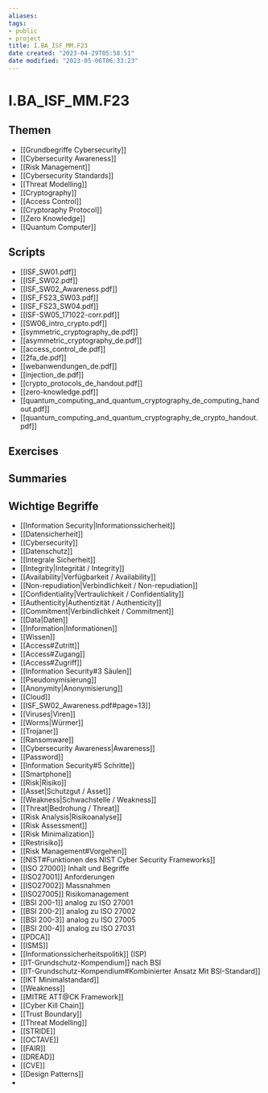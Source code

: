 ```yaml
---
aliases: 
tags:
- public
- project
title: I.BA_ISF_MM.F23
date created: "2023-04-29T05:58:51"
date modified: "2023-05-06T06:33:23"
---
```


# I.BA_ISF_MM.F23

## Themen
- [[Grundbegriffe Cybersecurity]]
- [[Cybersecurity Awareness]]
- [[Risk Management]]
- [[Cybersecurity Standards]]
- [[Threat Modelling]]
- [[Cryptography]]
- [[Access Control]]
- [[Cryptoraphy Protocol]]
- [[Zero Knowledge]]
- [[Quantum Computer]]

## Scripts
- [[ISF_SW01.pdf]]
- [[ISF_SW02.pdf]]
- [[ISF_SW02_Awareness.pdf]]
- [[ISF_FS23_SW03.pdf]]
- [[ISF_FS23_SW04.pdf]]
- [[ISF-SW05_171022-corr.pdf]]
- [[SW06_intro_crypto.pdf]]
- [[symmetric_cryptography_de.pdf]]
- [[asymmetric_cryptography_de.pdf]]
- [[access_control_de.pdf]]
- [[2fa_de.pdf]]
- [[webanwendungen_de.pdf]]
- [[injection_de.pdf]]
- [[crypto_protocols_de_handout.pdf]]
- [[zero-knowledge.pdf]]
- [[quantum_computing_and_quantum_cryptography_de_computing_handout.pdf]]
- [[quantum_computing_and_quantum_cryptography_de_crypto_handout.pdf]]

## Exercises

## Summaries

## Wichtige Begriffe
- [[Information Security|Informationssicherheit]]
- [[Datensicherheit]]
- [[Cybersecurity]]
- [[Datenschutz]]
- [[Integrale Sicherheit]]
- [[Integrity|Integrität / Integrity]]
- [[Availability|Verfügbarkeit / Availability]]
- [[Non-repudiation|Verbindlichkeit / Non-repudiation]]
- [[Confidentiality|Vertraulichkeit / Confidentiality]]
- [[Authenticity|Authentizität / Authenticity]]
- [[Commitment|Verbindlichkeit / Commitment]]
- [[Data|Daten]]
- [[Information|Informationen]]
- [[Wissen]]
- [[Access#Zutritt]]
- [[Access#Zugang]]
- [[Access#Zugriff]]
- [[Information Security#3 Säulen]]
- [[Pseudonymisierung]]
- [[Anonymity|Anonymisierung]]
- [[Cloud]]
- [[ISF_SW02_Awareness.pdf#page=13]]
- [[Viruses|Viren]]
- [[Worms|Würmer]]
- [[Trojaner]]
- [[Ransomware]]
- [[Cybersecurity Awareness|Awareness]]
- [[Password]]
- [[Information Security#5 Schritte]]
- [[Smartphone]]
- [[Risk|Risiko]]
- [[Asset|Schutzgut / Asset]]
- [[Weakness|Schwachstelle / Weakness]]
- [[Threat|Bedrohung / Threat]]
- [[Risk Analysis|Risikoanalyse]]
- [[Risk Assessment]]
- [[Risk Minimalization]]
- [[Restrisiko]]
- [[Risk Management#Vorgehen]]
- [[NIST#Funktionen des NIST Cyber Security Frameworks]]
- [[ISO 27000]] Inhalt und Begriffe
- [[ISO27001]] Anforderungen
- [[ISO27002]] Massnahmen
- [[ISO27005]] Risikomanagement
- [[BSI 200-1]] analog zu ISO 27001
- [[BSI 200-2]] analog zu ISO 27002
- [[BSI 200-3]] analog zu ISO 27005
- [[BSI 200-4]] analog zu ISO 27031
- [[PDCA]]
- [[ISMS]]
- [[Informationssicherheitspolitik]] (ISP)
- [[IT-Grundschutz-Kompendium]] nach BSI
- [[IT-Grundschutz-Kompendium#Kombinierter Ansatz Mit BSI-Standard]]
- [[IKT Minimalstandard]]
- [[Weakness]]
- [[MITRE ATT@CK Framework]]
- [[Cyber Kill Chain]]
- [[Trust Boundary]]
- [[Threat Modelling]]
- [[STRIDE]]
- [[OCTAVE]]
- [[FAIR]]
- [[DREAD]]
- [[CVE]]
- [[Design Patterns]]
- 